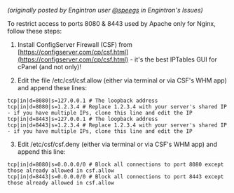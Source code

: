_(originally posted by Engintron user [@speegs](https://github.com/speegs) in Engintron's Issues)_

To restrict access to ports 8080 & 8443 used by Apache only for Nginx, follow these steps:

1. Install ConfigServer Firewall (CSF) from [https://configserver.com/cp/csf.html](https://configserver.com/cp/csf.html) - it's the best IPTables GUI for cPanel (and not only)!

2. Edit the file /etc/csf/csf.allow (either via terminal or via CSF's WHM app) and append these lines:
```
tcp|in|d=8080|s=127.0.0.1 # The loopback address
tcp|in|d=8080|s=1.2.3.4 # Replace 1.2.3.4 with your server's shared IP - if you have multiple IPs, clone this line and edit the IP
tcp|in|d=8443|s=127.0.0.1 # The loopback address
tcp|in|d=8443|s=1.2.3.4 # Replace 1.2.3.4 with your server's shared IP - if you have multiple IPs, clone this line and edit the IP
```

3. Edit /etc/csf/csf.deny (either via terminal or via CSF's WHM app) and append this line:
```
tcp|in|d=8080|s=0.0.0.0/0 # Block all connections to port 8080 except those already allowed in csf.allow
tcp|in|d=8443|s=0.0.0.0/0 # Block all connections to port 8443 except those already allowed in csf.allow
```

